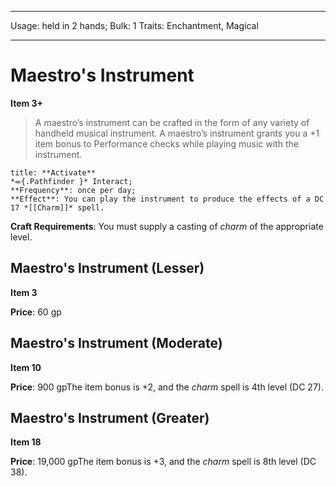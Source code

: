 
---
Usage: held in 2 hands;
Bulk: 1
Traits: Enchantment, Magical

---

# Maestro's Instrument

**Item 3+**

> A maestro’s instrument can be crafted in the form of any variety of handheld musical instrument. A maestro’s instrument grants you a +1 item bonus to Performance checks while playing music with the instrument.

```ad-embed-ability
title: **Activate**
*⬺{.Pathfinder }* Interact; 
**Frequency**: once per day;
**Effect**: You can play the instrument to produce the effects of a DC 17 *[[Charm]]* spell.

```

**Craft Requirements**: You must supply a casting of *charm* of the appropriate level.

## Maestro's Instrument (Lesser)

**Item 3**

**Price**: 60 gp

## Maestro's Instrument (Moderate)

**Item 10**

**Price**: 900 gpThe item bonus is +2, and the *charm* spell is 4th level (DC 27).

## Maestro's Instrument (Greater)

**Item 18**

**Price**: 19,000 gpThe item bonus is +3, and the *charm* spell is 8th level (DC 38).
